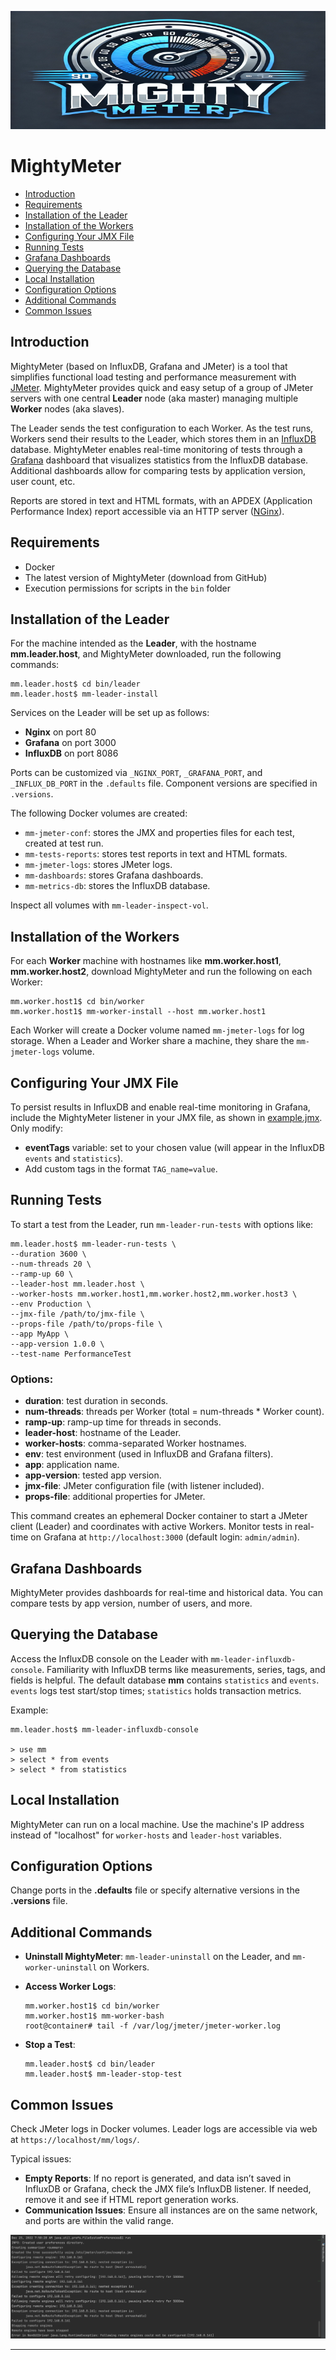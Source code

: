 
![Logo](./image/mightymeter_banner.png)

# MightyMeter

- [Introduction](#intro)
- [Requirements](#req)
- [Installation of the Leader](#leader-install)
- [Installation of the Workers](#worker-install)
- [Configuring Your JMX File](#jmx-config)
- [Running Tests](#running-tests)
- [Grafana Dashboards](#grafana-dashboards)
- [Querying the Database](#querying-db)
- [Local Installation](#local-install)
- [Configuration Options](#config-options)
- [Additional Commands](#additional-commands)
- [Common Issues](#common-issues)

## <a name="intro"></a> Introduction

MightyMeter (based on InfluxDB, Grafana and JMeter) is a tool that simplifies functional load
testing and performance measurement with [JMeter](https://jmeter.apache.org/). MightyMeter provides
quick and easy setup of a group of JMeter servers with one central **Leader** node (aka master) managing multiple
**Worker** nodes (aka slaves).

The Leader sends the test configuration to each Worker. As the test runs, Workers send their results
to the Leader, which stores them in an [InfluxDB](https://www.influxdata.com/) database. MightyMeter
enables real-time monitoring of tests through a [Grafana](https://grafana.com/) dashboard that
visualizes statistics from the InfluxDB database. Additional dashboards allow for comparing tests by
application version, user count, etc.

Reports are stored in text and HTML formats, with an APDEX (Application Performance Index) report
accessible via an HTTP server ([NGinx](https://www.nginx.com/)).

## <a name="req"></a> Requirements

- Docker
- The latest version of MightyMeter (download from GitHub)
- Execution permissions for scripts in the `bin` folder

## <a name="leader-install"></a> Installation of the Leader

For the machine intended as the **Leader**, with the hostname **mm.leader.host**, and MightyMeter
downloaded, run the following commands:

```shell
mm.leader.host$ cd bin/leader
mm.leader.host$ mm-leader-install
```

Services on the Leader will be set up as follows:

- **Nginx** on port 80
- **Grafana** on port 3000
- **InfluxDB** on port 8086

Ports can be customized via `_NGINX_PORT`, `_GRAFANA_PORT`, and `_INFLUX_DB_PORT` in the `.defaults`
file. Component versions are specified in `.versions`.

The following Docker volumes are created:

- `mm-jmeter-conf`: stores the JMX and properties files for each test, created at test run.
- `mm-tests-reports`: stores test reports in text and HTML formats.
- `mm-jmeter-logs`: stores JMeter logs.
- `mm-dashboards`: stores Grafana dashboards.
- `mm-metrics-db`: stores the InfluxDB database.

Inspect all volumes with `mm-leader-inspect-vol`.

## <a name="worker-install"></a> Installation of the Workers

For each **Worker** machine with hostnames like **mm.worker.host1**, **mm.worker.host2**, download
MightyMeter and run the following on each Worker:

```shell
mm.worker.host1$ cd bin/worker
mm.worker.host1$ mm-worker-install --host mm.worker.host1
```

Each Worker will create a Docker volume named `mm-jmeter-logs` for log storage. When a Leader and
Worker share a machine, they share the `mm-jmeter-logs` volume.

## <a name="jmx-config"></a> Configuring Your JMX File

To persist results in InfluxDB and enable real-time monitoring in Grafana, include the MightyMeter
listener in your JMX file, as shown in [example.jmx](script_examples/example.jmx). Only modify:

- **eventTags** variable: set to your chosen value (will appear in the InfluxDB `events` and
  `statistics`).
- Add custom tags in the format `TAG_name=value`.

## <a name="running-tests"></a> Running Tests

To start a test from the Leader, run `mm-leader-run-tests` with options like:

```shell
mm.leader.host$ mm-leader-run-tests \
--duration 3600 \
--num-threads 20 \
--ramp-up 60 \
--leader-host mm.leader.host \
--worker-hosts mm.worker.host1,mm.worker.host2,mm.worker.host3 \
--env Production \
--jmx-file /path/to/jmx-file \
--props-file /path/to/props-file \
--app MyApp \
--app-version 1.0.0 \
--test-name PerformanceTest
```

### Options:

- **duration**: test duration in seconds.
- **num-threads**: threads per Worker (total = num-threads * Worker count).
- **ramp-up**: ramp-up time for threads in seconds.
- **leader-host**: hostname of the Leader.
- **worker-hosts**: comma-separated Worker hostnames.
- **env**: test environment (used in InfluxDB and Grafana filters).
- **app**: application name.
- **app-version**: tested app version.
- **jmx-file**: JMeter configuration file (with listener included).
- **props-file**: additional properties for JMeter.

This command creates an ephemeral Docker container to start a JMeter client (Leader) and coordinates
with active Workers. Monitor tests in real-time on Grafana at `http://localhost:3000` (default
login: `admin/admin`).

## <a name="grafana-dashboards"></a> Grafana Dashboards

MightyMeter provides dashboards for real-time and historical data. You can compare tests by app
version, number of users, and more.

## <a name="querying-db"></a> Querying the Database

Access the InfluxDB console on the Leader with `mm-leader-influxdb-console`. Familiarity with
InfluxDB terms like measurements, series, tags, and fields is helpful. The default database **mm**
contains `statistics` and `events`. `events` logs test start/stop times; `statistics` holds
transaction metrics.

Example:

```shell
mm.leader.host$ mm-leader-influxdb-console

> use mm
> select * from events
> select * from statistics
```

## <a name="local-install"></a> Local Installation

MightyMeter can run on a local machine. Use the machine's IP address instead of "localhost" for
`worker-hosts` and `leader-host` variables.

## <a name="config-options"></a> Configuration Options

Change ports in the **.defaults** file or specify alternative versions in the **.versions** file.

## <a name="additional-commands"></a> Additional Commands

- **Uninstall MightyMeter**: `mm-leader-uninstall` on the Leader, and `mm-worker-uninstall` on
  Workers.
- **Access Worker Logs**:

  ```shell
  mm.worker.host1$ cd bin/worker
  mm.worker.host1$ mm-worker-bash
  root@container# tail -f /var/log/jmeter/jmeter-worker.log
  ```

- **Stop a Test**:

  ```shell
  mm.leader.host$ cd bin/leader
  mm.leader.host$ mm-leader-stop-test
  ```

## <a name="common-issues"></a> Common Issues

Check JMeter logs in Docker volumes. Leader logs are accessible via web at
`https://localhost/mm/logs/`.

Typical issues:

- **Empty Reports**: If no report is generated, and data isn’t saved in InfluxDB or Grafana, check
  the JMX file’s InfluxDB listener. If needed, remove it and see if HTML report generation works.
- **Communication Issues**: Ensure all instances are on the same network, and ports are within the
  valid range.

![Error Communication JMeter](./image/error_comunication_jmeters.png)

---

